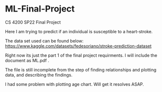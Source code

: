 # ML-Final-Project
CS 4200 SP22 Final Project

Here I am trying to predict if an individual is susceptible to a heart-stroke.

The data set used can be found below:
https://www.kaggle.com/datasets/fedesoriano/stroke-prediction-dataset

Right now its just the part 1 of the final project requirments. I will include the document as ML.pdf .

The file is still incomplete from the step of finding relationships and plotting data, and describing the findings.

I had some problem with plotting age chart. Will get it resolves ASAP.
